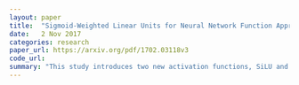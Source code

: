 ```yaml
---
layout: paper
title:  "Sigmoid-Weighted Linear Units for Neural Network Function Approximation in Reinforcement Learning"
date:   2 Nov 2017
categories: research
paper_url: https://arxiv.org/pdf/1702.03118v3
code_url: 
summary: "This study introduces two new activation functions, SiLU and dSiLU. It challenges the need for experience replay and separate target networks in deep reinforcement learning. By using on-policy learning with eligibility traces and softmax action selection, it achieves state-of-the-art results in stochastic SZ-Tetris and small-board Tetris with TD(λ) learning and shallow dSiLU agents. It also outperforms DQN in Atari 2600 with a deep Sarsa(λ) agent using SiLU/dSiLU, suggesting an alternative to traditional DQN approaches."
---
```


